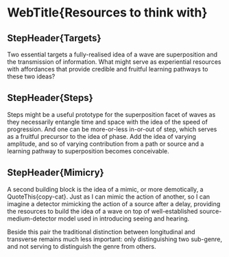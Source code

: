 # WebTitle{Resources to think with}

## StepHeader{Targets}

Two essential targets a fully-realised idea of a wave are superposition and the transmission of information. What might serve as experiential resources with affordances that provide credible and fruitful learning pathways to these two ideas?

## StepHeader{Steps}

Steps might be a useful prototype for the superposition facet of waves as they necessarily entangle time and space with the idea of the speed of progression. And one can be more-or-less in-or-out of step, which serves as a fruitful precursor to the idea of phase. Add the idea of varying amplitude, and so of varying contribution from a path or source and a learning pathway to superposition becomes conceivable.

## StepHeader{Mimicry}

A second building block is the idea of a mimic, or more demotically, a QuoteThis{copy-cat}. Just as I can mimic the action of another, so I can imagine a detector mimicking the action of a source after a delay, providing the resources to build the idea of a wave on top of well-established source-medium-detector model used in introducing seeing and hearing.

Beside this pair the traditional distinction between longitudinal and transverse remains much less important: only distinguishing two sub-genre, and not serving to distinguish the genre from others.

